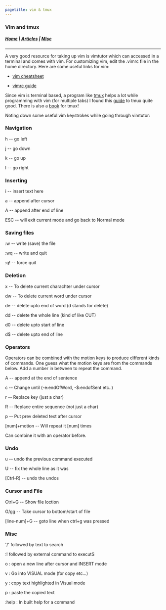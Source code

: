 ```yaml
---
pagetitle: vim & tmux
---
```


### Vim and tmux

##### [Home](index.html) |  [Articles](articles.html) | [Misc](misc.html) 

---

A very good resource for taking up vim is vimtutor which can accessed in a
terminal and comes with vim.
For customizing vim, edit the .vimrc file in the home directory. Here
are some useful links for vim:

- [vim cheatsheet](http://www.viemu.com/a_vi_vim_graphical_cheat_sheet_tutorial.html)

- [vimrc guide](https://dougblack.io/words/a-good-vimrc.html)

Since vim is terminal based, a program like
[tmux](https://github.com/tmux/tmux/wiki)
helps a lot while programming with vim (for multiple tabs)
I found this
[guide](http://www.hamvocke.com/blog/a-quick-and-easy-guide-to-tmux/) 
to tmux 
quite good. There is also a [book](https://leanpub.com/the-tao-of-tmux/read) for
 tmux!


Noting down some useful vim keystrokes while going through vimtutor:


### Navigation

h -- go left

j -- go down

k -- go up

l -- go right


### Inserting

i -- insert text here

a -- append after cursor

A -- append after end of line

ESC -- will exit current mode and go back to Normal mode


### Saving files

:w -- write (save) the file

:wq -- write and quit

:q! -- force quit


### Deletion

x -- To delete current charachter under cursor

dw -- To delete current word under cursor

de -- delete upto end of word (d stands for delete)

dd -- delete the whole line (kind of like CUT)

d0 -- delete upto start of line

d$ -- delete upto end of line


### Operators

Operators can be combined with the motion keys to produce different kinds of 
commands. One guess what the motion keys are from the commands below.
Add a number in between to repeat the command.

A -- append at the end of sentence

c -- Change until (-e:endOfWord, -$:endofSent etc..)

r -- Replace key (just a char)

R -- Replace entire sequence (not just a char)

p -- Put prev deleted text after cursor

[num]+motion -- Will repeat it [num] times

Can combine it with an operator before.


### Undo

u -- undo the previous command executed

U -- fix the whole line as it was

[Ctrl-R] -- undo the undos


### Cursor and File

Ctrl+G -- Show file loction

G/gg -- Take cursor to bottom/start of file

[line-num]+G -- goto line when ctrl+g was pressed


### Misc

'/' followed by text to search

:! followed by external command to executS

o : open a new line after cursor and INSERT mode

v : Go into VISUAL mode (for copy etc...)

y : copy text highlighted in Visual mode

p : paste the copied text

:help : In built help for a command
